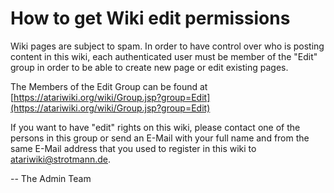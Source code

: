 # How to get Wiki edit permissions  
  
Wiki pages are subject to spam. In order to have control over who is posting content in this wiki, each authenticated user must be member of the "Edit" group in order to be able to create new page or edit existing pages.  
  
The Members of the Edit Group can be found at  
[https://atariwiki.org/wiki/Group.jsp?group=Edit](https://atariwiki.org/wiki/Group.jsp?group=Edit)  
  
If you want to have "edit" rights on this wiki, please contact one of the persons in this group or send an E-Mail with your full name and from the same E-Mail address that you used to register in this wiki to atariwiki@strotmann.de.  
  
-- The Admin Team  
